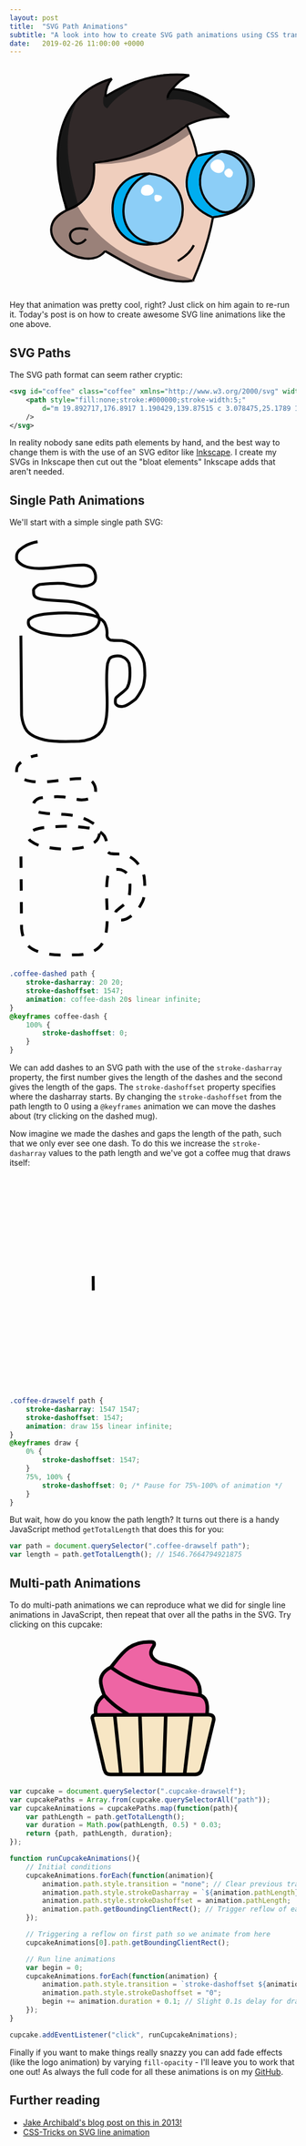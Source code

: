 ```yaml
---
layout: post
title:  "SVG Path Animations"
subtitle: "A look into how to create SVG path animations using CSS transitions and a bit of JavaScript."
date:   2019-02-26 11:00:00 +0000
---
```


<div class="maboi-drawself-container">
    <svg id="maboi-drawself" class="maboi-drawself" xmlns="http://www.w3.org/2000/svg" height="400" width="400" viewBox="0 0 400 400">
        <path id="hair" class="shade"
        style="fill:#312929;fill-opacity:1;fill-rule:nonzero;stroke:none;stroke-width:4"
        d="M 49.002,255.376 C 44.861363,240.56032 42.726096,221.26752 39.96492,204.64867 33.569815,156.11234 34.53359,101.68969 66.273855,61.458738 77.379429,46.163821 94.193466,36.181281 112.35388,31.794302 c 4.10201,-0.682841 16.44015,-9.196305 10.37051,-0.208306 -4.33798,7.099864 -13.6935,34.169106 1.47761,20.591004 29.16454,-16.991298 61.45366,-29.523756 94.86517,-34.580937 13.57196,-0.812716 27.01177,1.747359 40.49383,2.900937 -8.25404,7.940706 -19.61107,13.359695 -25.92,22.72 38.0844,2.037556 72.17,23.177287 99.06212,48.939375 -6.85106,2.375814 -27.50231,-0.526068 -39.33625,3.16375 -17.32356,1.423837 -32.60892,10.383805 -46.28687,20.536875 -43.35668,30.73622 -94.29898,52.04884 -147.464,56.85 -6.661519,6.47001 -0.112366,27.96215 -5.256875,39.6668 -4.24141,22.26047 -23.144186,39.27185 -45.038125,43.6422 z"
        />
        <path id="face" class="shade"
        style="fill:#efcebd;fill-opacity:1;fill-rule:nonzero;stroke:none;stroke-width:4"
        d="M 255.4,380.175 C 205.61418,378.39211 161.70408,352.22357 118.80975,329.68125 106.15381,324.13756 94.065321,344.16903 78.531547,340.45906 52.015012,340.03571 29.776678,316.70668 23.296371,292.14375 17.856575,273.21983 36.628843,260.35512 52.521,256.016 c 21.818632,-5.97249 41.416169,-23.43182 43.671484,-46.91352 3.292985,-15.19856 -6.56396,-41.39531 18.701646,-37.84398 37.54324,-5.74581 74.23201,-17.62722 106.47553,-37.98784 13.13589,-3.37221 30.04659,-28.98432 40.22076,-18.98366 5.07695,16.63334 20.3755,36.27496 11.3002,53.19344 -13.7542,18.3016 -23.23592,43.98202 -11.91312,65.79906 8.62032,17.49344 26.09654,28.75866 43.3825,36.8165 -8.00524,36.00398 -16.64594,72.30451 -31.80625,106.05625 -2.56307,6.59635 -11.83844,2.78543 -17.15375,4.02275 z m -1.28,-40 c 6.87656,-3.80189 19.38046,-19.27694 16.285,-21.26 -1.34943,12.9642 -26.34536,21.39606 -24.7,27.56 3.2373,-1.42346 5.49578,-4.37708 8.415,-6.3 z m -24.64,-34.56 c 30.43458,-24.38664 31.47486,-77.28873 -0.53375,-100.824 -23.77385,-21.23615 -60.60451,-14.53757 -83.62625,4.185 -19.83319,20.23263 -24.70309,54.38306 -10.02119,78.955 12.35248,25.0954 43.76697,33.37911 69.62969,28.77563 9.34801,-0.57952 17.61636,-5.01531 24.5515,-11.09163 z m -148.479,4.48 c 2.227747,-7.20227 -18.740834,13.69844 -23.48,-0.52 -17.171508,-22.97847 16.973403,-20.69895 28.145,-19.675 -13.86326,-5.56872 -45.87032,-4.51846 -31.065,17.595 5.737956,11.14121 17.872603,8.60518 26.4,2.6 z"
        />
        <path id="rightEyeLeftFill" class="shade"
        style="fill:#00adef;fill-opacity:1;fill-rule:nonzero;stroke:none;stroke-width:4"
        d="m 324.84,264.976 c -16.38839,6.3829 -32.86852,-0.3136 -45.37445,-11.40078 -25.27378,-18.87186 -29.51628,-60.80327 -8.11805,-83.95203 10.42636,-11.11047 26.43123,-12.86892 40.6925,-15.04719 -11.60322,9.1473 -24.40134,19.32227 -28.53062,34.53356 -8.90241,26.51634 4.30469,61.16623 33.04554,68.38332 5.45359,1.68671 22.90341,3.58349 8.28508,7.48312 z"
        />
        <path id="leftEyeLeftFill" class="shade"
        style="fill:#00adef;fill-opacity:1;fill-rule:nonzero;stroke:none;stroke-width:4"
        d="m 175.081,315.856 c -30.47073,-5.78363 -53.21739,-38.29544 -46.10938,-68.88313 1.83034,-21.24734 13.69355,-45.09311 37.00972,-48.24807 6.33065,-1.63343 12.64435,-3.33499 19.01966,-4.7888 -15.8413,9.98879 -28.45556,26.44469 -35.13969,43.90617 -9.85835,29.28995 7.64945,63.27929 36.29031,74.01071 15.11045,6.47177 -7.86793,4.43827 -11.07062,4.00312 z"
        />
        <path id="rightEyeRightFill" class="shade"
        style="fill:#4c7287;fill-opacity:1;fill-rule:nonzero;stroke:none;stroke-width:4"
        d="m 353.32,247.696 c 20.69876,-24.01073 16.01899,-62.20314 -5.44,-84.16 -9.91216,-1.64986 -16.29898,-11.1305 -1.6,-7.04 23.74442,12.99025 41.81642,44.02961 28.54703,70.40148 -5.15136,12.63525 -13.11149,25.75207 -27.16548,29.23621 -5.38952,2.95993 5.52411,-7.28188 5.65845,-8.43769 z"
        />
        <path id="leftEyeFill" class="shade"
        style="fill:#8ccef7;fill-opacity:1;fill-rule:nonzero;stroke:none;stroke-width:4"
        d="m 200.041,314.896 c -42.46211,-3.82902 -67.18093,-59.07024 -43.125,-93.84 11.64293,-18.21879 34.76459,-34.32047 56.76883,-23.88461 18.83143,6.89707 33.23115,23.57078 36.44367,43.53117 8.21601,30.4185 -10.22973,69.47686 -43.0475,74.51844 l -3.43,6.3e-4 z"
        />
        <path id="rightEyeFill" class="shade"
        style="fill:#8ccef7;fill-opacity:1;fill-rule:nonzero;stroke:none;stroke-width:4"
        d="m 324.84,259.536 c -28.12357,-4.85494 -48.64871,-35.29858 -41.37813,-63.19023 4.40851,-19.56774 20.60949,-41.5661 42.37313,-41.09977 26.71271,4.89712 44.72392,32.1904 41.01777,58.62276 -2.05931,18.39389 -11.45918,40.06186 -30.60964,45.58599 -3.77715,0.49952 -7.61827,0.49618 -11.40313,0.0813 z"
        />
        <path id="leftEyeSmallTint" class="shade"
        style="fill:#ffffff;fill-opacity:1;fill-rule:nonzero;stroke:#ffffff;stroke-width:0.31999999;stroke-linecap:butt;stroke-linejoin:miter;stroke-miterlimit:4;stroke-dasharray:none;stroke-opacity:1"
        d="m 202.92,231.056 c -4.05314,24.23374 28.83188,-0.96837 2.155,-1.325 z"
        />
        <path id="leftEyeBigTint" class="shade"
        style="fill:#ffffff;fill-opacity:1;fill-rule:nonzero;stroke:#ffffff;stroke-width:0.31999999;stroke-linecap:butt;stroke-linejoin:miter;stroke-miterlimit:4;stroke-dasharray:none;stroke-opacity:1"
        d="m 181.481,215.696 c -13.62336,23.23239 34.20992,17.4479 14.93,-1.675 -4.7198,-3.42966 -10.9359,-2.38684 -14.93,1.675 z"
        />
        <path id="rightEyeSmallTint" class="shade"
        style="fill:#ffffff;fill-opacity:1;fill-rule:nonzero;stroke:#ffffff;stroke-width:0.63999999;stroke-linecap:butt;stroke-linejoin:round;stroke-miterlimit:4;stroke-dasharray:none;stroke-opacity:1"
        d="m 332.2,183.697 c -18.08538,6.98785 7.09016,26.07096 8,6.72 -1.00515,-3.20344 -4.2826,-7.29425 -8,-6.72 z"
        />
        <path id="rightEyeBigTint" class="shade"
        style="fill:#ffffff;fill-opacity:1;fill-rule:nonzero;stroke:#ffffff;stroke-width:0.63999999;stroke-linecap:butt;stroke-linejoin:round;stroke-miterlimit:4;stroke-dasharray:none;stroke-opacity:1"
        d="m 308.52,168.977 c -23.16535,13.48053 16.22355,36.19796 16.84,10.08 -0.55392,-8.7522 -8.80383,-13.74638 -16.84,-10.08 z"
        />
        <path id="jawShade" class="shade"
        style="fill:#9a8179;fill-opacity:1;fill-rule:nonzero;stroke:#9a8179;stroke-width:3.83999991;stroke-linecap:butt;stroke-linejoin:miter;stroke-miterlimit:4;stroke-dasharray:none;stroke-opacity:1"
        d="m 66.282,251.216 c -15.335601,4.76402 -33.864289,9.2884 -41.679968,24.89909 -5.630066,12.96044 1.357882,27.41901 8.668633,38.21253 10.412691,13.62351 25.841947,25.66249 43.568179,26.32365 13.918188,-0.0162 27.042376,-5.74363 39.055236,-12.28785 38.90017,22.65515 79.19694,46.85331 124.90796,51.60811 8.94433,0.89592 17.97474,0.9776 26.9281,0.15697 -10.80002,-5.52231 -23.5025,-6.24815 -34.83529,-10.63905 C 180.11467,354.54434 127.64144,330.07073 91.357665,287.67554 81.815433,276.40559 73.548011,264.05902 66.282,251.216 Z"
        />
        <path id="backheadShade" class="shade"
        style="fill:#171717;fill-opacity:1;fill-rule:nonzero;stroke:#181818;stroke-width:3.83999991;stroke-linecap:butt;stroke-linejoin:miter;stroke-miterlimit:4;stroke-dasharray:none;stroke-opacity:1"
        d="M 66.602,247.696 C 52.86568,196.53976 39.49361,141.80794 55.339838,89.465764 56.328552,83.465126 66.873595,59.107602 59.14075,75.457859 40.733199,108.14043 32.74117,146.07316 36.302,183.42158 c 1.652806,24.26835 6.008205,48.26766 11.42,71.95442 6.565374,-1.56175 14.10751,-2.3256 18.88,-7.68 z"
        />
        <path id="backHairShade" class="shade"
        style="fill:#181818;fill-opacity:1;fill-rule:nonzero;stroke:#181818;stroke-width:4.15999985;stroke-linecap:butt;stroke-linejoin:round;stroke-miterlimit:4;stroke-dasharray:none;stroke-opacity:1"
        d="m 114.601,58.897 c 0.1567,5.96685 -1.64254,12.704661 4.48,16.32 13.93454,-19.529615 35.4829,-31.039227 54.72,-44.48 -14.4055,5.049599 -28.90882,9.885815 -41.74741,18.353305 -5.81753,3.268898 -11.63506,6.537797 -17.45259,9.806695 z"
        />
        <path id="frontHairShade" class="shade"
        style="fill:#181818;fill-opacity:1;fill-rule:nonzero;stroke:#181818;stroke-width:3.83999991;stroke-linecap:butt;stroke-linejoin:miter;stroke-miterlimit:4;stroke-dasharray:none;stroke-opacity:1"
        d="m 225.64,61.137 c 39.09517,-6.126087 72.62355,18.123963 106.88,32.32 -25.82848,-27.354253 -61.06978,-50.535279 -100.16,-48 -4.42206,3.958809 -6.50128,9.86066 -6.72,15.68 z"
        />
        <path id="foreheadShade" class="shade"
        style="fill:#9a8179;fill-opacity:1;fill-rule:nonzero;stroke:#9a8179;stroke-width:3.83999991;stroke-linecap:butt;stroke-linejoin:miter;stroke-miterlimit:4;stroke-dasharray:none;stroke-opacity:1"
        d="m 96.361,173.137 c 60.27617,3.32632 120.76577,-16.23383 168.639,-52.8 -3.07308,-8.8671 -5.96541,-17.69153 -13.99469,-5.41523 -43.38529,35.78347 -99.0328,54.17798 -154.64431,58.21523 z"
        />
        <path id="lines1" class="line"
        style="fill:none;stroke:#000000;stroke-width:3.83999991;"
        d="m 193.64,192.337 c 79.20475,7.78078 72.67773,114.43784 12.95405,123.33482 C 127.83871,309.95607 133.57164,213.79055 193.64,192.337 Z"
        />
        <path id="lines2" class="line"
        style="fill:none;stroke:#000000;stroke-width:3.83999991;"
        d="M 207.081,315.221 C 108.96484,334.08677 101.64531,190.69606 193.641,192.336"
        />
        <path id="lines3" class="line"
        style="fill:none;stroke:#000000;stroke-width:3.83999991;"
        d="m 320.04,153.616 c 78.17725,11.74101 42.79063,123.12265 -3.40512,104.49962 C 268.57093,235.80103 272.85535,169.95439 320.04,153.616 Z"
        />
        <path id="lines4" class="line"
        style="fill:none;stroke:#000000;stroke-width:3.83999991;"
        d="m 304.68,269.136 c 113.71622,-13.62889 73.00191,-125.21531 15.36,-115.52 -19.64316,1.13381 -31.95772,4.91189 -42.56,8"
        />
        <path id="lines5" class="line"
        style="fill:none;stroke:#000000;stroke-width:3.83999991;"
        d="M 305.96,269.776 C 253.85079,248.76171 246.28365,199.93508 277.48,161.616"
        />
        <path id="lines6" class="line"
        style="fill:none;stroke:#000000;stroke-width:3.83999991;"
        d="m 305.32,269.456 c -6.85062,38.10239 -19.40798,74.98511 -34.88,110.4"
        />
        <path id="lines7" class="line"
        style="fill:none;stroke:#000000;stroke-width:3.83999991;"
        d="M 115.89408,328.36342 C 161.4933,354.93893 216.5748,388.87558 269.48,380.496 c 2.13399,-0.17552 -2.11427,0.33904 0,0"
        />
        <path id="lines8" class="line"
        style="fill:none;stroke:#000000;stroke-width:3.83999991;"
        d="m 49.32,256.336 c -80.116072,39.6821 32.144579,116.2418 66.57408,72.02742"
        />
        <path id="lines9" class="line"
        style="fill:none;stroke:#000000;stroke-width:3.83999991;"
        d="M 49.32,256.336 C 15.949108,166.75216 27.447525,53.315743 127.72,25.618"
        />
        <path id="lines10" class="line"
        style="fill:none;stroke:#000000;stroke-width:3.83999991;"
        d="m 127.721,25.618 c -7.88338,8.403855 -10.68987,20.185097 -11.52,31.36"
        />
        <path id="lines11" class="line"
        style="fill:none;stroke:#000000;stroke-width:3.83999991;"
        d="M 116.201,56.978 C 159.65372,29.525504 212.04875,13.654188 263.719,19.537"
        />
        <path id="lines12" class="line"
        style="fill:none;stroke:#000000;stroke-width:3.83999991;"
        d="m 263.719,19.537 c -11.97359,5.249406 -21.96258,14.210197 -30.08,24.32"
        />
        <path id="lines13" class="line"
        style="fill:none;stroke:#000000;stroke-width:3.83999991;"
        d="m 233.64,43.858 c -3.90473,4.389221 -8.03837,9.474567 -8,15.68"
        />
        <path id="lines14" class="line"
        style="fill:none;stroke:#000000;stroke-width:3.83999991;"
        d="m 233.639,43.857 c 38.57084,1.082347 72.86725,22.973268 100.16,48.64"
        />
        <path id="lines15" class="line"
        style="fill:none;stroke:#000000;stroke-width:3.83999991;"
        d="m 333.799,92.497 c -25.28601,-0.93692 -51.05768,3.255847 -73.92,14.4"
        />
        <path id="lines16" class="line"
        style="fill:none;stroke:#000000;stroke-width:3.83999991;"
        d="m 96.361,173.137 c 59.65671,-4.58454 116.70526,-29.49885 163.52,-66.24"
        />
        <path id="lines17" class="line"
        style="fill:none;stroke:#000000;stroke-width:3.83999991;"
        d="m 49.32,256.336 c 43.44477,-16.54532 49.33323,-46.12996 47.04,-83.2"
        />
        <path id="lines18" class="line"
        style="fill:none;stroke:#000000;stroke-width:3.83999991;"
        d="m 277.48,161.616 c -3.31232,-18.70495 -9.16037,-37.22261 -17.92,-54.079"
        />
        <path id="lines19" class="line"
        style="fill:none;stroke:#000000;stroke-width:3.83999991;"
        d="m 86.122,290.576 c -53.064488,-13.54691 -29.237119,45.62389 -3.84,16.96"
        />
        <path id="lines20" class="line"
        style="fill:none;stroke:#000000;stroke-width:3.83999991;"
        d="m 243.561,345.936 c 11.44571,-6.73588 22.5173,-15.47232 28.159,-27.84"
        />
    </svg>
</div>
<style>
    .maboi-drawself {
        max-width: 400px;
        max-height: 400px;
        width: 100%;
        height: 100%;
    }
    .maboi-drawself-container{
        justify-self: center;
    }
</style>

Hey that animation was pretty cool, right? Just click on him again to re-run it. Today's post is on how to create awesome SVG line animations like the one above.

## SVG Paths
The SVG path format can seem rather cryptic:

```xml
<svg id="coffee" class="coffee" xmlns="http://www.w3.org/2000/svg" width="250" height="375" viewBox="0 0 250 375">
    <path style="fill:none;stroke:#000000;stroke-width:5;"
        d="m 19.892717,176.8917 1.190429,139.87515 c 3.078475,25.1789 11.076205,36.7905 41.069744,43.45065 21.81719,4.35025 40.50001,2.4318 60.11656,2.38085 29.56052,-2.41735 45.03841,-16.4321 47.61711,-41.06975 4.77735,-29.65355 -2.57891,-63.04595 2.3117,-95.7242 2.34095,-4.81735 1.6138,-10.7567 11.3782,-12.6047 4.893,-0.9099 8.9718,-0.73415 12.60465,0.035 7.01395,2.64455 11.4282,6.27795 13.7335,12.4634 2.27135,9.325 1.9101,18.65 1.04165,27.97505 -0.6871,6.0357 -2.34285,11.2697 -4.6129,15.32675 -5.56075,6.92775 -13.47125,11.10545 -19.3264,17.11985 -1.76685,2.77765 -1.1949,6.44065 -1.05965,9.21835 0.5008,3.07045 2.91735,4.2252 5.3569,5.3569 3.42525,0.73005 6.89725,1.2265 10.71385,0 7.5242,-2.499 12.99665,-7.5627 19.0468,-11.90425 4.9011,-5.3231 8.77275,-12.36185 12.4995,-19.64205 3.12195,-6.4744 3.27535,-14.4331 4.1665,-22.0229 -0.119,-7.5046 -0.4315,-14.9127 -1.33925,-22.02295 -4.8731,-19.68355 -18.54195,-35.8845 -38.54005,-39.28405 -5.1125,-0.42 -11.90225,0.1125 -20.622,-1.12135 -5.4145,-2.00515 -6.06795,-5.30365 -6.1265,-8.78685 0.78285,-7.14255 -0.6129,-14.4956 -4.20258,-21.63815 -6.66151,-9.72085 -18.17041,-13.45375 -31.54633,-14.88035 -22.53748,-3.28225 -43.72335,-3.05035 -64.28306,-1.1904 -9.30141,0.7866 -18.504954,1.1328 -28.570254,5.3569 -2.97607,1.27915 -5.95214,2.72185 -8.9282,5.95215 -1.224895,4.1665 -1.133765,8.333 2.38085,12.4995 7.77138,5.5689 15.83991,9.5035 24.403764,10.71385 15.9467,2.91015 32.12713,5.0412 49.25393,4.01765 13.53319,-1.55345 27.199,-2.84165 37.64724,-10.565 7.41696,-3.9148 9.57699,-9.80095 10.71385,-16.0708 -1.1491,-6.68715 -2.97648,-13.34485 -13.0947,-19.64205 -10.03057,-6.67185 -20.92652,-10.1706 -32.14153,-12.4995 -17.96892,-2.87915 -35.80275,-1.9664 -52.974,-4.46395 -16.962344,-2.0638 -17.978594,-7.64395 -17.558814,-14.582746 -1.55086,-4.59945 7.83395,-12.36765 13.68992,-12.2019 10.898904,-1.20005 22.995044,-2.5708 38.986494,-1.488 10.18657,2.1145 20.57079,4.03135 31.54631,5.3569 19.23428,-1.2312 23.56941,-6.5704 24.40375,-12.4995 0.76904,-5.48375 0.84257,-11.20525 -4.16649,-17.856405 -3.3469,-3.83015 -8.16664,-6.482 -15.47555,-7.14255 -25.80935,-0.76405 -51.29432,5.6476 -79.758614,5.95215 -18.34454,-0.4225 -32.777509,-4.74995 -38.837699,-15.4756 -0.686105,-6.3489 -1.214195,-12.99545 7.737779,-19.3444 7.163605,-5.637 17.07073,-10.58535 28.9326,-12.3071"
    />
</svg>
```

In reality nobody sane edits path elements by hand, and the best way to change them is with the use of an SVG editor like <a class="blue-link" href="https://inkscape.org/">Inkscape</a>. I create my SVGs in Inkscape then cut out the "bloat elements" Inkscape adds that aren't needed.

## Single Path Animations
We'll start with a simple single path SVG:

<div class="half-width-left">
    <svg id="coffee" class="coffee" xmlns="http://www.w3.org/2000/svg" width="250" height="375" viewBox="0 0 250 375">
        <path style="fill:none;stroke:#000000;stroke-width:5;"
            d="m 19.892717,176.8917 1.190429,139.87515 c 3.078475,25.1789 11.076205,36.7905 41.069744,43.45065 21.81719,4.35025 40.50001,2.4318 60.11656,2.38085 29.56052,-2.41735 45.03841,-16.4321 47.61711,-41.06975 4.77735,-29.65355 -2.57891,-63.04595 2.3117,-95.7242 2.34095,-4.81735 1.6138,-10.7567 11.3782,-12.6047 4.893,-0.9099 8.9718,-0.73415 12.60465,0.035 7.01395,2.64455 11.4282,6.27795 13.7335,12.4634 2.27135,9.325 1.9101,18.65 1.04165,27.97505 -0.6871,6.0357 -2.34285,11.2697 -4.6129,15.32675 -5.56075,6.92775 -13.47125,11.10545 -19.3264,17.11985 -1.76685,2.77765 -1.1949,6.44065 -1.05965,9.21835 0.5008,3.07045 2.91735,4.2252 5.3569,5.3569 3.42525,0.73005 6.89725,1.2265 10.71385,0 7.5242,-2.499 12.99665,-7.5627 19.0468,-11.90425 4.9011,-5.3231 8.77275,-12.36185 12.4995,-19.64205 3.12195,-6.4744 3.27535,-14.4331 4.1665,-22.0229 -0.119,-7.5046 -0.4315,-14.9127 -1.33925,-22.02295 -4.8731,-19.68355 -18.54195,-35.8845 -38.54005,-39.28405 -5.1125,-0.42 -11.90225,0.1125 -20.622,-1.12135 -5.4145,-2.00515 -6.06795,-5.30365 -6.1265,-8.78685 0.78285,-7.14255 -0.6129,-14.4956 -4.20258,-21.63815 -6.66151,-9.72085 -18.17041,-13.45375 -31.54633,-14.88035 -22.53748,-3.28225 -43.72335,-3.05035 -64.28306,-1.1904 -9.30141,0.7866 -18.504954,1.1328 -28.570254,5.3569 -2.97607,1.27915 -5.95214,2.72185 -8.9282,5.95215 -1.224895,4.1665 -1.133765,8.333 2.38085,12.4995 7.77138,5.5689 15.83991,9.5035 24.403764,10.71385 15.9467,2.91015 32.12713,5.0412 49.25393,4.01765 13.53319,-1.55345 27.199,-2.84165 37.64724,-10.565 7.41696,-3.9148 9.57699,-9.80095 10.71385,-16.0708 -1.1491,-6.68715 -2.97648,-13.34485 -13.0947,-19.64205 -10.03057,-6.67185 -20.92652,-10.1706 -32.14153,-12.4995 -17.96892,-2.87915 -35.80275,-1.9664 -52.974,-4.46395 -16.962344,-2.0638 -17.978594,-7.64395 -17.558814,-14.582746 -1.55086,-4.59945 7.83395,-12.36765 13.68992,-12.2019 10.898904,-1.20005 22.995044,-2.5708 38.986494,-1.488 10.18657,2.1145 20.57079,4.03135 31.54631,5.3569 19.23428,-1.2312 23.56941,-6.5704 24.40375,-12.4995 0.76904,-5.48375 0.84257,-11.20525 -4.16649,-17.856405 -3.3469,-3.83015 -8.16664,-6.482 -15.47555,-7.14255 -25.80935,-0.76405 -51.29432,5.6476 -79.758614,5.95215 -18.34454,-0.4225 -32.777509,-4.74995 -38.837699,-15.4756 -0.686105,-6.3489 -1.214195,-12.99545 7.737779,-19.3444 7.163605,-5.637 17.07073,-10.58535 28.9326,-12.3071"
        />
    </svg>
</div>
<style>
    .coffee {
        max-width: 250px;
        max-height: 375px;
        width: 100%;
        height: 100%;
    }
</style>
<div class="half-width-right">
    <svg id="coffee-dashed" class="coffee-dashed" xmlns="http://www.w3.org/2000/svg" width="250" height="375" viewBox="0 0 250 375">
        <path style="fill:none;stroke:#000000;stroke-width:5;"
            d="m 19.892717,176.8917 1.190429,139.87515 c 3.078475,25.1789 11.076205,36.7905 41.069744,43.45065 21.81719,4.35025 40.50001,2.4318 60.11656,2.38085 29.56052,-2.41735 45.03841,-16.4321 47.61711,-41.06975 4.77735,-29.65355 -2.57891,-63.04595 2.3117,-95.7242 2.34095,-4.81735 1.6138,-10.7567 11.3782,-12.6047 4.893,-0.9099 8.9718,-0.73415 12.60465,0.035 7.01395,2.64455 11.4282,6.27795 13.7335,12.4634 2.27135,9.325 1.9101,18.65 1.04165,27.97505 -0.6871,6.0357 -2.34285,11.2697 -4.6129,15.32675 -5.56075,6.92775 -13.47125,11.10545 -19.3264,17.11985 -1.76685,2.77765 -1.1949,6.44065 -1.05965,9.21835 0.5008,3.07045 2.91735,4.2252 5.3569,5.3569 3.42525,0.73005 6.89725,1.2265 10.71385,0 7.5242,-2.499 12.99665,-7.5627 19.0468,-11.90425 4.9011,-5.3231 8.77275,-12.36185 12.4995,-19.64205 3.12195,-6.4744 3.27535,-14.4331 4.1665,-22.0229 -0.119,-7.5046 -0.4315,-14.9127 -1.33925,-22.02295 -4.8731,-19.68355 -18.54195,-35.8845 -38.54005,-39.28405 -5.1125,-0.42 -11.90225,0.1125 -20.622,-1.12135 -5.4145,-2.00515 -6.06795,-5.30365 -6.1265,-8.78685 0.78285,-7.14255 -0.6129,-14.4956 -4.20258,-21.63815 -6.66151,-9.72085 -18.17041,-13.45375 -31.54633,-14.88035 -22.53748,-3.28225 -43.72335,-3.05035 -64.28306,-1.1904 -9.30141,0.7866 -18.504954,1.1328 -28.570254,5.3569 -2.97607,1.27915 -5.95214,2.72185 -8.9282,5.95215 -1.224895,4.1665 -1.133765,8.333 2.38085,12.4995 7.77138,5.5689 15.83991,9.5035 24.403764,10.71385 15.9467,2.91015 32.12713,5.0412 49.25393,4.01765 13.53319,-1.55345 27.199,-2.84165 37.64724,-10.565 7.41696,-3.9148 9.57699,-9.80095 10.71385,-16.0708 -1.1491,-6.68715 -2.97648,-13.34485 -13.0947,-19.64205 -10.03057,-6.67185 -20.92652,-10.1706 -32.14153,-12.4995 -17.96892,-2.87915 -35.80275,-1.9664 -52.974,-4.46395 -16.962344,-2.0638 -17.978594,-7.64395 -17.558814,-14.582746 -1.55086,-4.59945 7.83395,-12.36765 13.68992,-12.2019 10.898904,-1.20005 22.995044,-2.5708 38.986494,-1.488 10.18657,2.1145 20.57079,4.03135 31.54631,5.3569 19.23428,-1.2312 23.56941,-6.5704 24.40375,-12.4995 0.76904,-5.48375 0.84257,-11.20525 -4.16649,-17.856405 -3.3469,-3.83015 -8.16664,-6.482 -15.47555,-7.14255 -25.80935,-0.76405 -51.29432,5.6476 -79.758614,5.95215 -18.34454,-0.4225 -32.777509,-4.74995 -38.837699,-15.4756 -0.686105,-6.3489 -1.214195,-12.99545 7.737779,-19.3444 7.163605,-5.637 17.07073,-10.58535 28.9326,-12.3071"
        />
    </svg>
</div>
<style>
    .coffee-dashed {
        max-width: 250px;
        max-height: 375px;
        width: 100%;
        height: 100%;
    }
    .coffee-dashed path {
        stroke-dasharray: 20 20;
        stroke-dashoffset: 1547;
        animation: coffee-dash 20s linear infinite;
        animation-play-state: paused;
    }
    @keyframes coffee-dash {
        100% {
            stroke-dashoffset: 0;
        }
    }
</style>

```css
.coffee-dashed path {
    stroke-dasharray: 20 20;
    stroke-dashoffset: 1547;
    animation: coffee-dash 20s linear infinite;
}
@keyframes coffee-dash {
    100% {
        stroke-dashoffset: 0;
    }
}
```

We can add dashes to an SVG path with the use of the `stroke-dasharray` property, the first number gives the length of the dashes and the second gives the length of the gaps. The `stroke-dashoffset` property specifies where the dasharray starts. By changing the `stroke-dashoffset` from the path length to 0 using a `@keyframes` animation we can move the dashes about (try clicking on the dashed mug). 

Now imagine we made the dashes and gaps the length of the path, such that we only ever see one dash. To do this we increase the  `stroke-dasharray` values to the path length and we've got a coffee mug that draws itself:

<div style="justify-self: center;">
    <svg id="coffee-drawself" class="coffee-drawself" xmlns="http://www.w3.org/2000/svg" width="250" height="375" viewBox="0 0 250 375">
        <path style="fill:none;stroke:#000000;stroke-width:5;"
            d="m 19.892717,176.8917 1.190429,139.87515 c 3.078475,25.1789 11.076205,36.7905 41.069744,43.45065 21.81719,4.35025 40.50001,2.4318 60.11656,2.38085 29.56052,-2.41735 45.03841,-16.4321 47.61711,-41.06975 4.77735,-29.65355 -2.57891,-63.04595 2.3117,-95.7242 2.34095,-4.81735 1.6138,-10.7567 11.3782,-12.6047 4.893,-0.9099 8.9718,-0.73415 12.60465,0.035 7.01395,2.64455 11.4282,6.27795 13.7335,12.4634 2.27135,9.325 1.9101,18.65 1.04165,27.97505 -0.6871,6.0357 -2.34285,11.2697 -4.6129,15.32675 -5.56075,6.92775 -13.47125,11.10545 -19.3264,17.11985 -1.76685,2.77765 -1.1949,6.44065 -1.05965,9.21835 0.5008,3.07045 2.91735,4.2252 5.3569,5.3569 3.42525,0.73005 6.89725,1.2265 10.71385,0 7.5242,-2.499 12.99665,-7.5627 19.0468,-11.90425 4.9011,-5.3231 8.77275,-12.36185 12.4995,-19.64205 3.12195,-6.4744 3.27535,-14.4331 4.1665,-22.0229 -0.119,-7.5046 -0.4315,-14.9127 -1.33925,-22.02295 -4.8731,-19.68355 -18.54195,-35.8845 -38.54005,-39.28405 -5.1125,-0.42 -11.90225,0.1125 -20.622,-1.12135 -5.4145,-2.00515 -6.06795,-5.30365 -6.1265,-8.78685 0.78285,-7.14255 -0.6129,-14.4956 -4.20258,-21.63815 -6.66151,-9.72085 -18.17041,-13.45375 -31.54633,-14.88035 -22.53748,-3.28225 -43.72335,-3.05035 -64.28306,-1.1904 -9.30141,0.7866 -18.504954,1.1328 -28.570254,5.3569 -2.97607,1.27915 -5.95214,2.72185 -8.9282,5.95215 -1.224895,4.1665 -1.133765,8.333 2.38085,12.4995 7.77138,5.5689 15.83991,9.5035 24.403764,10.71385 15.9467,2.91015 32.12713,5.0412 49.25393,4.01765 13.53319,-1.55345 27.199,-2.84165 37.64724,-10.565 7.41696,-3.9148 9.57699,-9.80095 10.71385,-16.0708 -1.1491,-6.68715 -2.97648,-13.34485 -13.0947,-19.64205 -10.03057,-6.67185 -20.92652,-10.1706 -32.14153,-12.4995 -17.96892,-2.87915 -35.80275,-1.9664 -52.974,-4.46395 -16.962344,-2.0638 -17.978594,-7.64395 -17.558814,-14.582746 -1.55086,-4.59945 7.83395,-12.36765 13.68992,-12.2019 10.898904,-1.20005 22.995044,-2.5708 38.986494,-1.488 10.18657,2.1145 20.57079,4.03135 31.54631,5.3569 19.23428,-1.2312 23.56941,-6.5704 24.40375,-12.4995 0.76904,-5.48375 0.84257,-11.20525 -4.16649,-17.856405 -3.3469,-3.83015 -8.16664,-6.482 -15.47555,-7.14255 -25.80935,-0.76405 -51.29432,5.6476 -79.758614,5.95215 -18.34454,-0.4225 -32.777509,-4.74995 -38.837699,-15.4756 -0.686105,-6.3489 -1.214195,-12.99545 7.737779,-19.3444 7.163605,-5.637 17.07073,-10.58535 28.9326,-12.3071"
        />
    </svg>
</div>
<style>
    .coffee-drawself {
        max-width: 250px;
        max-height: 375px;
        width: 100%;
        height: 100%;
    }
    .coffee-drawself path {
        stroke-dasharray: 1547 1547;
        stroke-dashoffset: 1547;
        animation: draw 15s linear infinite;
    }
    @keyframes draw {
        0% {
            stroke-dashoffset: 1547;
          }
        75%, 100% {
            stroke-dashoffset: 0;
        }
    }
</style>

```css
.coffee-drawself path {
    stroke-dasharray: 1547 1547;
    stroke-dashoffset: 1547;
    animation: draw 15s linear infinite;
}
@keyframes draw {
    0% {
        stroke-dashoffset: 1547;
    }
    75%, 100% {
        stroke-dashoffset: 0; /* Pause for 75%-100% of animation */
    }
}
```

But wait, how do you know the path length? It turns out there is a handy JavaScript method `getTotalLength` that does this for you:

```javascript
var path = document.querySelector(".coffee-drawself path");
var length = path.getTotalLength(); // 1546.7664794921875
```

## Multi-path Animations

To do multi-path animations we can reproduce what we did for single line animations in JavaScript, then repeat that over all the paths in the SVG. Try clicking on this cupcake:

<div style="justify-self: center;">
    <svg id="cupcake-drawself" class="cupcake-drawself" xmlns="http://www.w3.org/2000/svg" width="250" height="250" viewBox="0 0 250 250">
        <path style="fill:#ee65a4;fill-opacity:1;stroke:#000000;stroke-width:6.25"
        d="M 24.888864,136.58936 C 22.165239,124.8283 24.815734,113.31155 39.358301,102.3353 32.218181,84.05105 25.946861,65.91155 51.169991,53.02118 68.707801,31.32399 83.147491,6.2081747 122.63118,8.7271127 c 7.44662,0.431875 3.40325,7.2600623 3.40325,7.2600623 -8.29732,11.464005 -5.74994,21.503685 10.28462,29.043185 7.95788,3.72542 76.21159,9.48379 71.06144,57.00963 8.72581,3.0545 15.37144,9.85343 12.40237,33.95881"
        />
        <path style="fill:#f7e6c4;fill-opacity:1;stroke:#000000;stroke-width:6.25"
            d="M 39.062991,231.37874 18.305927,142.30586 c -0.2475,-1.91925 1.253437,-5.62831 6.135625,-5.52562 l 196.614558,-0.3475 c 9.52819,-0.36875 11.33825,3.89356 10.48475,9.75393 l -20.02625,83.42032 c -1.3895,7.466 -5.50068,11.43275 -12.40237,11.81175 H 52.055931 c -10.71863,0.455 -11.05069,-4.5555 -12.99294,-10.03994 z"
        />
        <path style="fill:none;stroke:#000000;stroke-width:6.25"
            d="M 51.169991,53.02118 C 97.879551,88.79786 151.54143,94.44186 207.38049,102.03999"
        />
        <path style="fill:none;stroke:#000000;stroke-width:6.25"
            d="M 81.880611,136.58936 C 67.256301,126.97205 52.463551,118.02849 39.358301,102.3353"
        />
        <path style="fill:none;stroke:#000000;stroke-width:6.25"
            d="M 68.592361,241.12342 57.666491,135.9988"
        />
        <path style="fill:none;stroke:#000000;stroke-width:6.25"
            d="M 105.79943,241.12342 101.96055,136.58936"
        />
        <path style="fill:none;stroke:#000000;stroke-width:6.25"
            d="m 143.8923,241.41874 3.54356,-104.53407"
        />
        <path style="fill:none;stroke:#000000;stroke-width:6.25"
            d="M 180.50874,241.12342 192.91111,136.58936"
        />
    </svg>
</div>
<style>
    .cupcake-drawself {
        max-width: 250px;
        max-height: 250px;
        width: 100%;
        height: 100%;
    }
</style>

```javascript
var cupcake = document.querySelector(".cupcake-drawself");
var cupcakePaths = Array.from(cupcake.querySelectorAll("path"));
var cupcakeAnimations = cupcakePaths.map(function(path){
    var pathLength = path.getTotalLength();
    var duration = Math.pow(pathLength, 0.5) * 0.03;
    return {path, pathLength, duration};
});

function runCupcakeAnimations(){
    // Initial conditions
    cupcakeAnimations.forEach(function(animation){
        animation.path.style.transition = "none"; // Clear previous transition => fast removal
        animation.path.style.strokeDasharray = `${animation.pathLength} ${animation.pathLength}`;
        animation.path.style.strokeDashoffset = animation.pathLength;
        animation.path.getBoundingClientRect(); // Trigger reflow of each path
    });

    // Triggering a reflow on first path so we animate from here
    cupcakeAnimations[0].path.getBoundingClientRect();

    // Run line animations
    var begin = 0;
    cupcakeAnimations.forEach(function(animation) {
        animation.path.style.transition = `stroke-dashoffset ${animation.duration}s ${begin}s ease-in-out`;
        animation.path.style.strokeDashoffset = "0";
        begin += animation.duration + 0.1; // Slight 0.1s delay for drawing effect
    });
}

cupcake.addEventListener("click", runCupcakeAnimations);
```

Finally if you want to make things really snazzy you can add fade effects (like the logo animation) by varying `fill-opacity` - I'll leave you to work that one out! As always the full code for all these animations is on my <a href="https://github.com/george-pearson" class="blue-link">GitHub</a>.

## Further reading
* <a class="blue-link" href="https://jakearchibald.com/2013/animated-line-drawing-svg/">Jake Archibald's blog post on this in 2013!</a>
* <a class="blue-link" href="https://css-tricks.com/svg-line-animation-works/">CSS-Tricks on SVG line animation</a>